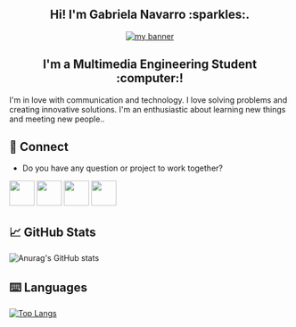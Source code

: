 <h2 align="center"> Hi! I'm Gabriela Navarro :sparkles:. </h2>
<p align="center">
  <a href="https://sebascmb.github.io/Link-Bio/" target="_blank" rel="noreferrer"><img src="https://user-images.githubusercontent.com/116120241/217100528-0ab0ac26-4b17-4652-b192-66c2abe409de.jpeg" alt="my banner"></a>
</p>
<h2 align="center"> I'm a Multimedia Engineering Student :computer:! </h2>


I'm in love with communication and technology. 
  I love solving problems and creating innovative solutions. I'm an enthusiastic about learning new things and meeting new people..

  ## :envelope_with_arrow: Connect
* Do you have any question or project to work together?

<p align="left" >
     <a href="mailto:gabriela_1isabel@hotmail.com?Subject=I%20want%20to%20propose%20you%20something" target="_blank" rel="noreferrer"><img src="https://user-images.githubusercontent.com/48330849/172060688-5e1bf6ca-7bb9-43a2-b202-001170434946.png"  width="45"></a>
        <a href="https://www.linkedin.com/in/gabriela-isabel-navarro-alvarez-7b6336223/?trk=nav_responsive_tab_profile_pic" target="_blank" rel="noreferrer"><img src="https://user-images.githubusercontent.com/48330849/172059761-c87c0437-c1b5-4e33-8d3e-e00adf4afc57.png"  width="45"></a>
    <a href="https://www.instagram.com/gabrielanvrro/?hl=es-la" target="_blank" rel="noreferrer"><img src="https://user-images.githubusercontent.com/48330849/172059811-e9699771-f560-4217-b698-d64db9b4fe1c.png"  width="45"></a>
    <a href="https://twitter.com/GabrielaNvrro" target="_blank" rel="noreferrer"><img src="https://user-images.githubusercontent.com/48330849/172059786-980a496d-654e-4d81-add4-b490553bf34d.png"  width="45"></a>


## :chart_with_upwards_trend: GitHub Stats 
![Anurag's GitHub stats](https://github-readme-stats.vercel.app/api?username=GabrielaNvrro&show_icons=true&theme=tokyonight)

## :keyboard: Languages 
[![Top Langs](https://github-readme-stats.vercel.app/api/top-langs/?username=GabrielaNvrro&layout=compact&theme=tokyonight)](https://github.com/Lagaress/github-readme-stats)

  
